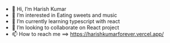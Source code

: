 - 👋 Hi, I’m Harish Kumar 
- 👀 I’m interested in Eating sweets and music 
- 🌱 I’m currently learning typescript with react 
- 💞️ I’m looking to collaborate on React project 
- 📫 How to reach me ==> https://harishkumarforever.vercel.app/
 
